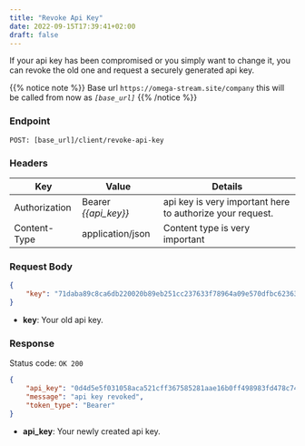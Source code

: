 ```yaml
---
title: "Revoke Api Key"
date: 2022-09-15T17:39:41+02:00
draft: false
---
```


If your api key has been compromised or you simply want to change it, you can revoke the old one and request a securely generated api key.

{{% notice note %}}
Base url `https://omega-stream.site/company` this will be called from now as *`[base_url]`*
{{% /notice %}}

### Endpoint
```url
POST: [base_url]/client/revoke-api-key
```

### Headers
| Key           | Value              | Details                                                 |
|---------------|--------------------|---------------------------------------------------------|
| Authorization | Bearer *{{api_key}}* | api key is very important here to authorize your request. |
| Content-Type  | application/json   | Content type is very important   |


### Request Body
```json
{
    "key": "71daba89c8ca6db220020b89eb251cc237633f78964a09e570dfbc62363fa67e"
}
```
- **key**: Your old api key.

### Response
Status code: `OK 200`

```json
{
    "api_key": "0d4d5e5f031058aca521cff367585281aae16b0ff498983fd478c7404bf56f40",
    "message": "api key revoked",
    "token_type": "Bearer"
}
```
- **api_key**: Your newly created api key.